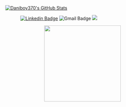 <!-- ![YOUR github stats](https://github-readme-stats.vercel.app/api?username=daniboy370) -->

<!-- [![Anurag's GitHub stats](https://github-readme-stats.vercel.app/api?username=daniboy370)](https://github.com/anuraghazra/github-readme-stats) -->

<!-- </a>
<a href="https://github.com/anuraghazra/github-readme-stats#gh-light-mode-only">
<img height=200 src="https://github-readme-stats.vercel.app/api?username=daniboy370&show_icons=true&count_private=true&line_height=28&hide_border=true&card_width=450&include_all_commits=true&include_orgs=true&exclude_repo=github-readme-stats&theme=dark&bg_color=000000#gh-light-mode-only" alt="Daniboy370's Github stats" />
</a> -->

<!-- </a> USE THE CODE BELOW AS IT ADDS MORE COUNTS TO THE USER !!! -->
<a href="https://github.com/anuraghazra/github-readme-stats#gh-light-mode-only">
<img src="https://github-readme-stats.vercel.app/api?username=daniboy370&show_icons=true&count_private=true&include_all_commits=true&include_orgs=true&exclude_repo=github-readme-stats&theme=gruvbox" alt="Daniboy370's GitHub Stats" />
</a>

<!-- ![Daniboy370's GitHub stats](https://github-readme-stats-git-daniboy370.vercel.app/api?username=daniboy370&show_icons=true&theme=radical) -->

&nbsp; &nbsp; &nbsp; &nbsp; &nbsp; &nbsp; 
[![Linkedin Badge](https://img.shields.io/badge/-Daniel_Engelsman-blue?style=flat-square&logo=Linkedin&logoColor=white&link=https://www.linkedin.com/in/daniel-engelsman/)](https://www.linkedin.com/in/daniel-engelsman/) 
![Gmail Badge](https://img.shields.io/badge/-Dengelsm@campus.haifa.ac.il-c14438?style=flat-square&logo=Gmail&logoColor=white&link=mailto:Dengelsm@campus.haifa.ac.il) 
[![](https://img.shields.io/badge/🌠-Kaggle-brightgreen)](https://www.kaggle.com/daniboy370)

&nbsp; &nbsp; &nbsp; &nbsp;&nbsp; &nbsp; &nbsp; &nbsp; &nbsp; &nbsp; &nbsp; &nbsp; &nbsp; &nbsp; &nbsp; &nbsp; <img src='https://media1.tenor.com/images/69526a37d84d274e6e01da07bf0ed0b5/tenor.gif?itemid=4691438' width=240 />
